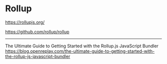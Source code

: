 # Rollup

<https://rollupjs.org/>

<https://github.com/rollup/rollup>

---

The Ultimate Guide to Getting Started with the Rollup.js JavaScript Bundler
<https://blog.openreplay.com/the-ultimate-guide-to-getting-started-with-the-rollup-js-javascript-bundler>
